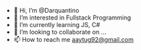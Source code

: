 - 👋 Hi, I’m @Darquantino
- 👀 I’m interested in Fullstack Programming
- 🌱 I’m currently learning JS, C#
- 💞️ I’m looking to collaborate on ...
- 📫 How to reach me aaytug92@gmail.com

<!---
Darquantino/Darquantino is a ✨ special ✨ repository because its `README.md` (this file) appears on your GitHub profile.
You can click the Preview link to take a look at your changes.
--->

